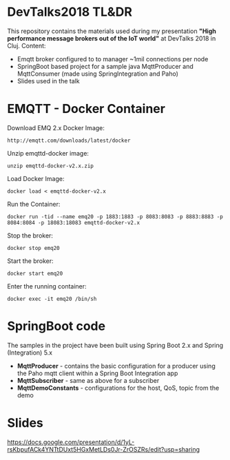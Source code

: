 # DevTalks2018 TL&DR
This repository contains the materials used during my presentation **"High performance message brokers out of the IoT world"** at DevTalks 2018 in Cluj.
Content:
- Emqtt broker configured to to manager ~1mil connections per node
- SpringBoot based project for a sample java MqttProducer and MqttConsumer (made using SpringIntegration and Paho)
- Slides used in the talk

# EMQTT - Docker Container
Download EMQ 2.x Docker Image:

`http://emqtt.com/downloads/latest/docker`

Unzip emqttd-docker image:

`unzip emqttd-docker-v2.x.zip`

Load Docker Image:

`docker load < emqttd-docker-v2.x`

Run the Container:

`docker run -tid --name emq20 -p 1883:1883 -p 8083:8083 -p 8883:8883 -p 8084:8084 -p 18083:18083 emqttd-docker-v2.x`

Stop the broker:

`docker stop emq20`

Start the broker:

`docker start emq20`

Enter the running container:

`docker exec -it emq20 /bin/sh`

# SpringBoot code
The samples in the project have been built using Spring Boot 2.x and Spring (Integration) 5.x
- **MqttProducer** - contains the basic configuration for a producer using the Paho mqtt client within a Spring Boot Integration app
- **MqttSubscriber** - same as above for a subscriber
- **MqttDemoConstants** - configurations for the host, QoS, topic from the demo


# Slides
https://docs.google.com/presentation/d/1yL-rsKbpufACk4YNTtDUxt5HGxMetLDs0Jr-ZrOSZRs/edit?usp=sharing
